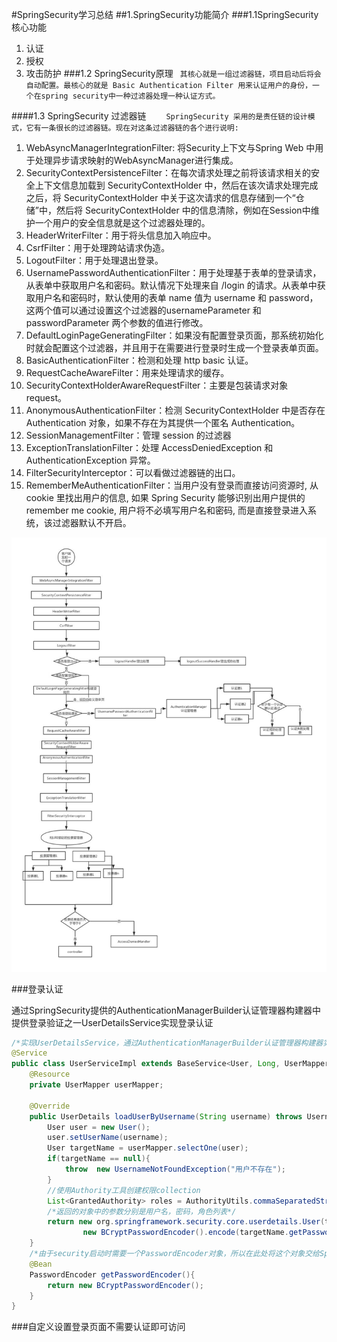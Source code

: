 #SpringSecurity学习总结
##1.SpringSecurity功能简介
###1.1SpringSecurity核心功能
1. 认证
2. 授权
3. 攻击防护
###1.2 SpringSecurity原理
` 其核心就是一组过滤器链，项目启动后将会自动配置。最核心的就是 Basic Authentication Filter 用来认证用户的身份，一个在spring security中一种过滤器处理一种认证方式。`

####1.3 SpringSecurity 过滤器链
　　`SpringSecurity 采用的是责任链的设计模式，它有一条很长的过滤器链。现在对这条过滤器链的各个进行说明:`

1. WebAsyncManagerIntegrationFilter: 将Security上下文与Spring Web 中用于处理异步请求映射的WebAsyncManager进行集成。
2. SecurityContextPersistenceFilter：在每次请求处理之前将该请求相关的安全上下文信息加载到 SecurityContextHolder 中，然后在该次请求处理完成之后，将 SecurityContextHolder 中关于这次请求的信息存储到一个“仓储”中，然后将 SecurityContextHolder 中的信息清除，例如在Session中维护一个用户的安全信息就是这个过滤器处理的。
3. HeaderWriterFilter：用于将头信息加入响应中。
4. CsrfFilter：用于处理跨站请求伪造。
5. LogoutFilter：用于处理退出登录。
6. UsernamePasswordAuthenticationFilter：用于处理基于表单的登录请求，从表单中获取用户名和密码。默认情况下处理来自 /login 的请求。从表单中获取用户名和密码时，默认使用的表单 name 值为 username 和 password，这两个值可以通过设置这个过滤器的usernameParameter 和 passwordParameter 两个参数的值进行修改。
7. DefaultLoginPageGeneratingFilter：如果没有配置登录页面，那系统初始化时就会配置这个过滤器，并且用于在需要进行登录时生成一个登录表单页面。
8. BasicAuthenticationFilter：检测和处理 http basic 认证。
9. RequestCacheAwareFilter：用来处理请求的缓存。
10. SecurityContextHolderAwareRequestFilter：主要是包装请求对象request。
11. AnonymousAuthenticationFilter：检测 SecurityContextHolder 中是否存在 Authentication 对象，如果不存在为其提供一个匿名 Authentication。
12. SessionManagementFilter：管理 session 的过滤器
13. ExceptionTranslationFilter：处理 AccessDeniedException 和 AuthenticationException 异常。
14. FilterSecurityInterceptor：可以看做过滤器链的出口。
15. RememberMeAuthenticationFilter：当用户没有登录而直接访问资源时, 从 cookie 里找出用户的信息, 如果 Spring Security 能够识别出用户提供的remember me cookie, 用户将不必填写用户名和密码, 而是直接登录进入系统，该过滤器默认不开启。

![Image text](src/main/resources/public/1.png)

###登录认证

通过SpringSecurity提供的AuthenticationManagerBuilder认证管理器构建器中提供登录验证之一UserDetailsService实现登录认证
~~~java
/*实现UserDetailsService，通过AuthenticationManagerBuilder认证管理器构建器实现登录验证*/
@Service
public class UserServiceImpl extends BaseService<User, Long, UserMapper> implements UserDetailsService {
    @Resource
    private UserMapper userMapper;

    @Override
    public UserDetails loadUserByUsername(String username) throws UsernameNotFoundException {
        User user = new User();
        user.setUserName(username);
        User targetName = userMapper.selectOne(user);
        if(targetName == null){
            throw  new UsernameNotFoundException("用户不存在");
        }
        //使用Authority工具创建权限collection
        List<GrantedAuthority> roles = AuthorityUtils.commaSeparatedStringToAuthorityList("role");
        /*返回的对象中的参数分别是用户名，密码，角色列表*/
        return new org.springframework.security.core.userdetails.User(targetName.getUserName(),
                new BCryptPasswordEncoder().encode(targetName.getPassword()),roles);
    }
    /*由于security启动时需要一个PasswordEncoder对象，所以在此处将这个对象交给Spring管理*/
    @Bean
    PasswordEncoder getPasswordEncoder(){
        return new BCryptPasswordEncoder();
    }
}
~~~
###自定义设置登录页面不需要认证即可访问


